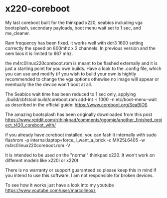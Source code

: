 # x220-coreboot

My last coreboot built for the thinkpad x220, seabios including vga bootsplash, secondary payloads, boot menu wait set to 1 sec, and me_cleaner.

Ram frequency has been fixed. it works well with ddr3 1600 setting correctly the speed on 800mhz x 2 channels. In previous version and the oem bios it is limited to 667 mhz.

the m4rc0linux220coreboot.rom is meant to be flashed externally and it is just a starting point for you own builds. Have a look to the .config file, which you can use and modify (if you wish to build your own is hightly recommended to change the vga options othewise no image will appear or eventually the the device won't boot at all.

The Seabios wait time has been reduced to 1 sec only, applying  ./build/cbfstool build/coreboot.rom add-int -i 1000 -n etc/boot-menu-wait as described in the official guide: https://www.coreboot.org/SeaBIOS

The amazing bootsplash has been originally downloaded from this post https://www.reddit.com/r/thinkpad/comments/ggomje/another_finished_project_t420_coreboot_with/  

if you already have coreboot installed, you can fash it internally with sudo flashrom -p internal:laptop=force_I_want_a_brick -c MX25L6405 -w m4rc0linux220coreboot.rom -V

It is intended to be used on the "normal" thinkpad x220. It won't work on different models like x220i or x220t 

There is no warranty or support guaranteed so please keep this in mind if you intend to use this software. I am not responsible for broken devices.

To see how it works just have a look into my youtube https://www.youtube.com/user/marcolinoxz
